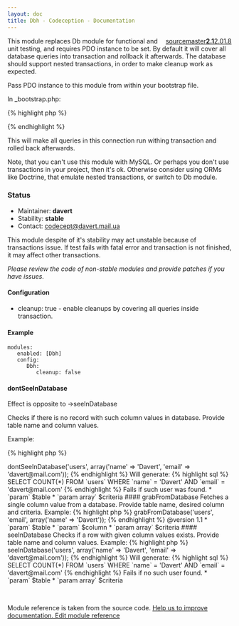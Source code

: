 ```yaml
---
layout: doc
title: Dbh - Codeception - Documentation
---
```




<div class="btn-group" role="group" style="float: right" aria-label="..."><a class="btn btn-default" href="https://github.com/Codeception/Codeception/blob/2.1/src/Codeception/Module/Dbh.php">source</a><a class="btn btn-default" href="https://github.com/Codeception/Codeception/blob/master/docs/modules/Dbh.md">master</a><a class="btn btn-default" href="https://github.com/Codeception/Codeception/blob/2.1/docs/modules/Dbh.md"><strong>2.1</strong></a><a class="btn btn-default" href="https://github.com/Codeception/Codeception/blob/2.0/docs/modules/Dbh.md">2.0</a><a class="btn btn-default" href="https://github.com/Codeception/Codeception/blob/1.8/docs/modules/Dbh.md">1.8</a></div>




This module replaces Db module for functional and unit testing, and requires PDO instance to be set.
By default it will cover all database queries into transaction and rollback it afterwards.
The database should support nested transactions, in order to make cleanup work as expected.

Pass PDO instance to this module from within your bootstrap file.

In _bootstrap.php:

{% highlight php %}

<?php
\Codeception\Module\Dbh::$dbh = $dbh;
?>

{% endhighlight %}

This will make all queries in this connection run withing transaction and rolled back afterwards.

Note, that you can't use this module with MySQL. Or perhaps you don't use transactions in your project, then it's ok.
Otherwise consider using ORMs like Doctrine, that emulate nested transactions, or switch to Db module.

### Status

* Maintainer: **davert**
* Stability: **stable**
* Contact: codecept@davert.mail.ua

This module despite of it's stability may act unstable because of transactions issue. If test fails with fatal error and transaction is not finished, it may affect other transactions.

*Please review the code of non-stable modules and provide patches if you have issues.*

#### Configuration

* cleanup: true - enable cleanups by covering all queries inside transaction.

#### Example

    modules:
       enabled: [Dbh]
       config:
          Dbh:
             cleanup: false



#### dontSeeInDatabase
 
Effect is opposite to ->seeInDatabase

Checks if there is no record with such column values in database.
Provide table name and column values.

Example:

{% highlight php %}

<?php
$I->dontSeeInDatabase('users', array('name' => 'Davert', 'email' => 'davert@mail.com'));


{% endhighlight %}
Will generate:

{% highlight sql %}

SELECT COUNT(*) FROM `users` WHERE `name` = 'Davert' AND `email` = 'davert@mail.com'

{% endhighlight %}
Fails if such user was found.

 * `param`       $table
 * `param array` $criteria


#### grabFromDatabase
 
Fetches a single column value from a database.
Provide table name, desired column and criteria.

Example:

{% highlight php %}

<?php
$mail = $I->grabFromDatabase('users', 'email', array('name' => 'Davert'));


{% endhighlight %}

@version 1.1

 * `param`       $table
 * `param`       $column
 * `param array` $criteria



#### seeInDatabase
 
Checks if a row with given column values exists.
Provide table name and column values.

Example:

{% highlight php %}

<?php
$I->seeInDatabase('users', array('name' => 'Davert', 'email' => 'davert@mail.com'));


{% endhighlight %}
Will generate:

{% highlight sql %}

SELECT COUNT(*) FROM `users` WHERE `name` = 'Davert' AND `email` = 'davert@mail.com'

{% endhighlight %}
Fails if no such user found.

 * `param`       $table
 * `param array` $criteria

<p>&nbsp;</p><div class="alert alert-warning">Module reference is taken from the source code. <a href="https://github.com/Codeception/Codeception/tree/2.1/src/Codeception/Module/Dbh.php">Help us to improve documentation. Edit module reference</a></div>
